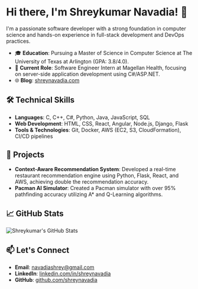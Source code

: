 # Hi there, I'm Shreykumar Navadia! 👋

I'm a passionate software developer with a strong foundation in computer science and hands-on experience in full-stack development and DevOps practices.

- 🎓 **Education**: Pursuing a Master of Science in Computer Science at The University of Texas at Arlington (GPA: 3.8/4.0).
- 💼 **Current Role**: Software Engineer Intern at Magellan Health, focusing on server-side application development using C#/ASP.NET.
- 🌐 **Blog**: [shreynavadia.com](https://shreynavadia.vom)

## 🛠️ Technical Skills

- **Languages**: C, C++, C#, Python, Java, JavaScript, SQL
- **Web Development**: HTML, CSS, React, Angular, Node.js, Django, Flask
- **Tools & Technologies**: Git, Docker, AWS (EC2, S3, CloudFormation), CI/CD pipelines

## 🚀 Projects

- **Context-Aware Recommendation System**: Developed a real-time restaurant recommendation engine using Python, Flask, React, and AWS, achieving double the recommendation accuracy.
- **Pacman AI Simulator**: Created a Pacman simulator with over 95% pathfinding accuracy utilizing A* and Q-Learning algorithms.

## 📈 GitHub Stats

![Shreykumar's GitHub Stats](https://github-readme-stats.vercel.app/api?username=shreynavadia&show_icons=true&theme=radical)

## 📫 Let's Connect

- **Email**: [navadiashrey@gmail.com](mailto:navadiashrey@gmail.com)
- **LinkedIn**: [linkedin.com/in/shreynavadia](https://linkedin.com/in/shreynavadia)
- **GitHub**: [github.com/shreynavadia](https://github.com/shreynavadia)
